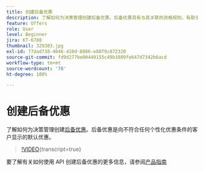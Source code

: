 ```yaml
---
title: 创建后备优惠
description: 了解如何为决策管理创建后备优惠。后备优惠具有与其关联的资格规则，有助于将这些优惠设置为仅向相关客户显示。
feature: Offers
role: User
level: Beginner
jira: KT-6780
thumbnail: 329383.jpg
exl-id: 77dad738-4046-410d-8886-e88f9c872320
source-git-commit: fd9d277be00449155c49b3809fe647d7342b6acd
workflow-type: tm+mt
source-wordcount: '78'
ht-degree: 100%

---
```


# 创建后备优惠

了解如何为决策管理创建[后备优惠](https://experienceleague.adobe.com/docs/journey-optimizer/using/offer-decisioniong/managing-offers-in-the-offer-library/creating-fallback-offers.html?lang=zh-Hans)。后备优惠是向不符合任何个性化优惠条件的客户显示的默认优惠。

>[!VIDEO](https://video.tv.adobe.com/v/341342?quality=12&learn=on&captions=chi_hans){transcript=true}

要了解有关如何使用 API 创建后备优惠的更多信息，请参阅[产品指南](https://experienceleague.adobe.com/docs/journey-optimizer/using/offer-decisioniong/api-reference/offers-api/fallback-offers/create.html?lang=zh-Hans)
